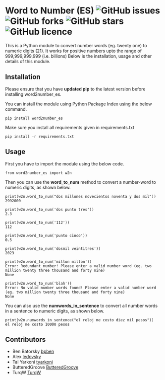 # Word to Number (ES) ![GitHub issues](https://img.shields.io/github/issues/Neuri-ai/w2n_es) ![GitHub forks](https://img.shields.io/github/forks/Neuri-ai/w2n_es) ![GitHub stars](https://img.shields.io/github/stars/Neuri-ai/w2n_es) ![GitHub licence](https://img.shields.io/github/license/Neuri-ai/w2n_es)

This is a Python module to convert number words (eg. twenty one) to numeric digits (21).
It works for positive numbers upto the range of 999,999,999,999 (i.e. billions)
Below is the installation, usage and other details of this module.

## Installation

Please ensure that you have **updated pip** to the latest version before installing word2number_es.

You can install the module using Python Package Index using the below command.

    pip install word2number_es

Make sure you install all requirements given in requirements.txt
```
pip install -r requirements.txt
```
## Usage

First you have to import the module using the below code.

    from word2number_es import w2n

Then you can use the **word_to_num** method to convert a number-word to numeric digits, as shown below.
```
print(w2n.word_to_num("dos millones novecientos noventa y dos mil"))
2992000
```
```
print(w2n.word_to_num('dos punto tres')) 
2.3
```
```
print(w2n.word_to_num('112')) 
112
```
```
print(w2n.word_to_num('punto cinco')) 
0.5
```
```
print(w2n.word_to_num('dosmil veintitres')) 
2023
```
```
print(w2n.word_to_num('millon millon'))
Error: Redundant number! Please enter a valid number word (eg. two million twenty three thousand and forty nine)
None
```
```
print(w2n.word_to_num('blah'))
Error: No valid number words found! Please enter a valid number word (eg. two million twenty three thousand and forty nine)
None
```

You can also use the **numwords_in_sentence** to convert all number words in a sentence to numeric digits, as shown below.
```
print(w2n.numwords_in_sentence("el reloj me costo diez mil pesos"))
el reloj me costo 10000 pesos
```



## Contributors
- Ben Batorsky [bpben](https://github.com/bpben)
- Alex [ledovsky](https://github.com/ledovsky)
- Tal Yarkoni [tyarkoni](https://github.com/tyarkoni)
- ButteredGroove [ButteredGroove](https://github.com/ButteredGroove)
- TurqW [TurqW](https://github.com/TurqW)